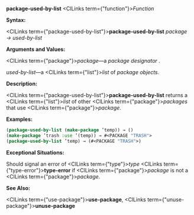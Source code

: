 **package-used-by-list** <ClLinks  term={"function"}><i>Function</i></ClLinks> 



**Syntax:** 



<ClLinks  term={"package-used-by-list"}><b>package-used-by-list</b></ClLinks> *package → used-by-list* 



**Arguments and Values:** 



<ClLinks  term={"package"}><i>package</i></ClLinks>—a *package designator* . 



*used-by-list*—a <ClLinks  term={"list"}><i>list</i></ClLinks> of *package objects*. 



**Description:** 



<ClLinks  term={"package-used-by-list"}><b>package-used-by-list</b></ClLinks> returns a <ClLinks  term={"list"}><i>list</i></ClLinks> of other <ClLinks  term={"package"}><i>packages</i></ClLinks> that use <ClLinks  term={"package"}><i>package</i></ClLinks>. 



**Examples:**
```lisp
(package-used-by-list (make-package ’temp)) → () 
(make-package ’trash :use ’(temp)) → #<PACKAGE "TRASH"> 
(package-used-by-list ’temp) → (#<PACKAGE "TRASH">) 
```
**Exceptional Situations:** 



Should signal an error of <ClLinks  term={"type"}><i>type</i></ClLinks> <ClLinks  term={"type-error"}><b>type-error</b></ClLinks> if <ClLinks  term={"package"}><i>package</i></ClLinks> is not a <ClLinks  term={"package"}><i>package</i></ClLinks>. 



**See Also:** 



<ClLinks  term={"use-package"}><b>use-package</b></ClLinks>, <ClLinks  term={"unuse-package"}><b>unuse-package</b></ClLinks> 







 



 



